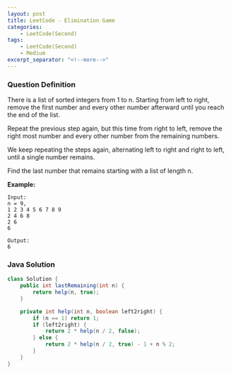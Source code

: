 ```yaml
---
layout: post
title: LeetCode - Elimination Game
categories:
    - LeetCode(Second)
tags:
    - LeetCode(Second)
    - Medium
excerpt_separator: "<!--more-->"
---
```


### Question Definition
There is a list of sorted integers from 1 to n. Starting from left to right, remove the first number and every other number afterward until you reach the end of the list.

Repeat the previous step again, but this time from right to left, remove the right most number and every other number from the remaining numbers.

We keep repeating the steps again, alternating left to right and right to left, until a single number remains.

Find the last number that remains starting with a list of length n.
<!--more-->

**Example:**
```
Input:
n = 9,
1 2 3 4 5 6 7 8 9
2 4 6 8
2 6
6

Output:
6
```
### Java Solution
```java
class Solution {
    public int lastRemaining(int n) {
        return help(n, true);
    }

    private int help(int n, boolean left2right) {
        if (n == 1) return 1;
        if (left2right) {
            return 2 * help(n / 2, false);
        } else {
            return 2 * help(n / 2, true) - 1 + n % 2;
        }
    }
}
```